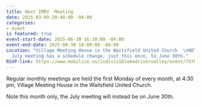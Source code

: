 ```yaml
---
title: Next IMRV  Meeting
date: 2025-03-09 20:44:00 -04:00
categories:
- event
is featured: true
event-start-date: 2025-06-30 16:30:00 -04:00
event-end-date: 2025-06-30 18:00:00 -04:00
Location: "Village Meeting House in the Waitsfield United Church  \nNOTE:  Our usual
  July meeting has a schedule change, just this once, to June 30th."
RSVP-link: https://www.mobilize.us/indivisiblemadrivervalley/event/797825/?emci=33ed251d-1240-f011-a5f1-6045bda9d96b&emdi=b4643cb7-2a41-f011-a5f1-6045bda9d96b&ceid=2500793
---
```


Regular monthly meetings are held the first Monday of every month, at 4:30 pm, Village Meeting House in the Waitsfield United Church.

Note this month only, the July meeting will instead be on June 30th.